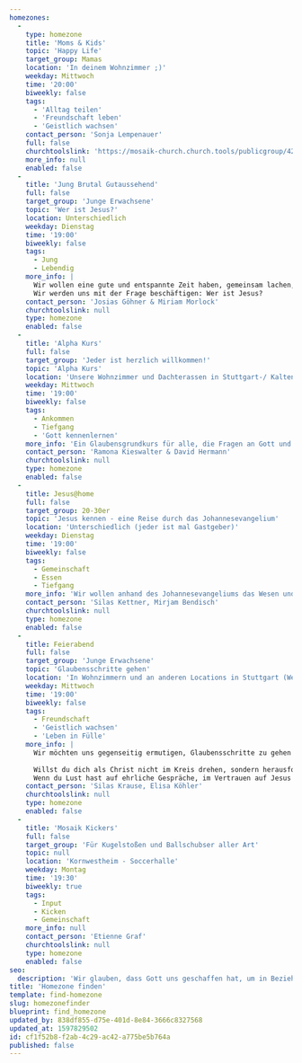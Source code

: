```yaml
---
homezones:
  -
    type: homezone
    title: 'Moms & Kids'
    topic: 'Happy Life'
    target_group: Mamas
    location: 'In deinem Wohnzimmer ;)'
    weekday: Mittwoch
    time: '20:00'
    biweekly: false
    tags:
      - 'Alltag teilen'
      - 'Freundschaft leben'
      - 'Geistlich wachsen'
    contact_person: 'Sonja Lempenauer'
    full: false
    churchtoolslink: 'https://mosaik-church.church.tools/publicgroup/427'
    more_info: null
    enabled: false
  -
    title: 'Jung Brutal Gutaussehend'
    full: false
    target_group: 'Junge Erwachsene'
    topic: 'Wer ist Jesus?'
    location: Unterschiedlich
    weekday: Dienstag
    time: '19:00'
    biweekly: false
    tags:
      - Jung
      - Lebendig
    more_info: |
      Wir wollen eine gute und entspannte Zeit haben, gemeinsam lachen, uns austauschen, das Leben teilen, bei gutem Essen oder auch mal unterwegs..
      Wir werden uns mit der Frage beschäftigen: Wer ist Jesus?
    contact_person: 'Josias Göhner & Miriam Morlock'
    churchtoolslink: null
    type: homezone
    enabled: false
  -
    title: 'Alpha Kurs'
    full: false
    target_group: 'Jeder ist herzlich willkommen!'
    topic: 'Alpha Kurs'
    location: 'Unsere Wohnzimmer und Dachterassen in Stuttgart-/ Kaltental / Nord und bei Interesse auch eurem Wohnzimmer'
    weekday: Mittwoch
    time: '19:00'
    biweekly: false
    tags:
      - Ankommen
      - Tiefgang
      - 'Gott kennenlernen'
    more_info: 'Ein Glaubensgrundkurs für alle, die Fragen an Gott und die Welt haben und Jesus erleben wollen! Jeah!'
    contact_person: 'Ramona Kieswalter & David Hermann'
    churchtoolslink: null
    type: homezone
    enabled: false
  -
    title: Jesus@home
    full: false
    target_group: 20-30er
    topic: 'Jesus kennen - eine Reise durch das Johannesevangelium'
    location: 'Unterschiedlich (jeder ist mal Gastgeber)'
    weekday: Dienstag
    time: '19:00'
    biweekly: false
    tags:
      - Gemeinschaft
      - Essen
      - Tiefgang
    more_info: 'Wir wollen anhand des Johannesevangeliums das Wesen und Wirken von Jesus studieren um ihn besser kennen zu lernen und so in unserer Beziehung zu ihm weiter zu wachsen.'
    contact_person: 'Silas Kettner, Mirjam Bendisch'
    churchtoolslink: null
    type: homezone
    enabled: false
  -
    title: Feierabend
    full: false
    target_group: 'Junge Erwachsene'
    topic: 'Glaubensschritte gehen'
    location: 'In Wohnzimmern und an anderen Locations in Stuttgart (West)'
    weekday: Mittwoch
    time: '19:00'
    biweekly: false
    tags:
      - Freundschaft
      - 'Geistlich wachsen'
      - 'Leben in Fülle'
    more_info: |
      Wir möchten uns gegenseitig ermutigen, Glaubensschritte zu gehen und beim gemeinsamen Essen und gelegentlichen Aktionen Freundschaft leben.
      
      Willst du dich als Christ nicht im Kreis drehen, sondern herausfordern lassen Schritte auf deinem Weg mit Jesus zu gehen? Wir schauen uns Punkte an, in denen Gott uns motiviert aktiv zu werden und nicht in unserer Komfortzone zu verharren.
      Wenn du Lust hast auf ehrliche Gespräche, im Vertrauen auf Jesus zu wachsen und auf jede Menge Spaß, freuen wir uns auf eine geniale Zeit mit dir in unserer Homezone.
    contact_person: 'Silas Krause, Elisa Köhler'
    churchtoolslink: null
    type: homezone
    enabled: false
  -
    title: 'Mosaik Kickers'
    full: false
    target_group: 'Für Kugelstoßen und Ballschubser aller Art'
    topic: null
    location: 'Kornwestheim - Soccerhalle'
    weekday: Montag
    time: '19:30'
    biweekly: true
    tags:
      - Input
      - Kicken
      - Gemeinschaft
    more_info: null
    contact_person: 'Etienne Graf'
    churchtoolslink: null
    type: homezone
    enabled: false
seo:
  description: 'Wir glauben, dass Gott uns geschaffen hat, um in Beziehung mit Anderen zu stehen. Denn nur dann können wir in der Fülle leben, die er für uns beabsichtigt hat. Diese Art von Beziehung zu finden ist nicht immer leicht. Aus diesem Grund existieren Kleingruppen.'
title: 'Homezone finden'
template: find-homezone
slug: homezonefinder
blueprint: find_homezone
updated_by: 838df855-d75e-401d-8e84-3666c8327568
updated_at: 1597829502
id: cf1f52b8-f2ab-4c29-ac42-a775be5b764a
published: false
---
```

